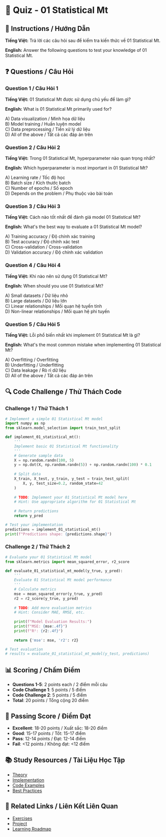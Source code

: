 # 🧠 Quiz - 01 Statistical Mt

## 📝 Instructions / Hướng Dẫn

**Tiếng Việt:** Trả lời các câu hỏi sau để kiểm tra kiến thức về 01 Statistical Mt.

**English:** Answer the following questions to test your knowledge of 01 Statistical Mt.

## ❓ Questions / Câu Hỏi

### Question 1 / Câu Hỏi 1
**Tiếng Việt:** 01 Statistical Mt được sử dụng chủ yếu để làm gì?

**English:** What is 01 Statistical Mt primarily used for?

A) Data visualization / Minh họa dữ liệu  
B) Model training / Huấn luyện model  
C) Data preprocessing / Tiền xử lý dữ liệu  
D) All of the above / Tất cả các đáp án trên

### Question 2 / Câu Hỏi 2
**Tiếng Việt:** Trong 01 Statistical Mt, hyperparameter nào quan trọng nhất?

**English:** Which hyperparameter is most important in 01 Statistical Mt?

A) Learning rate / Tốc độ học  
B) Batch size / Kích thước batch  
C) Number of epochs / Số epoch  
D) Depends on the problem / Phụ thuộc vào bài toán

### Question 3 / Câu Hỏi 3
**Tiếng Việt:** Cách nào tốt nhất để đánh giá model 01 Statistical Mt?

**English:** What's the best way to evaluate a 01 Statistical Mt model?

A) Training accuracy / Độ chính xác training  
B) Test accuracy / Độ chính xác test  
C) Cross-validation / Cross-validation  
D) Validation accuracy / Độ chính xác validation

### Question 4 / Câu Hỏi 4
**Tiếng Việt:** Khi nào nên sử dụng 01 Statistical Mt?

**English:** When should you use 01 Statistical Mt?

A) Small datasets / Dữ liệu nhỏ  
B) Large datasets / Dữ liệu lớn  
C) Linear relationships / Mối quan hệ tuyến tính  
D) Non-linear relationships / Mối quan hệ phi tuyến

### Question 5 / Câu Hỏi 5
**Tiếng Việt:** Lỗi phổ biến nhất khi implement 01 Statistical Mt là gì?

**English:** What's the most common mistake when implementing 01 Statistical Mt?

A) Overfitting / Overfitting  
B) Underfitting / Underfitting  
C) Data leakage / Rò rỉ dữ liệu  
D) All of the above / Tất cả các đáp án trên

## 🔍 Code Challenge / Thử Thách Code

### Challenge 1 / Thử Thách 1
```python
# Implement a simple 01 Statistical Mt model
import numpy as np
from sklearn.model_selection import train_test_split

def implement_01_statistical_mt():
    '''
    Implement basic 01 Statistical Mt functionality
    '''
    # Generate sample data
    X = np.random.randn(100, 5)
    y = np.dot(X, np.random.randn(5)) + np.random.randn(100) * 0.1
    
    # Split data
    X_train, X_test, y_train, y_test = train_test_split(
        X, y, test_size=0.2, random_state=42
    )
    
    # TODO: Implement your 01 Statistical Mt model here
    # Hint: Use appropriate algorithm for 01 Statistical Mt
    
    # Return predictions
    return y_pred

# Test your implementation
predictions = implement_01_statistical_mt()
print(f"Predictions shape: {predictions.shape}")
```

### Challenge 2 / Thử Thách 2
```python
# Evaluate your 01 Statistical Mt model
from sklearn.metrics import mean_squared_error, r2_score

def evaluate_01_statistical_mt_model(y_true, y_pred):
    '''
    Evaluate 01 Statistical Mt model performance
    '''
    # Calculate metrics
    mse = mean_squared_error(y_true, y_pred)
    r2 = r2_score(y_true, y_pred)
    
    # TODO: Add more evaluation metrics
    # Hint: Consider MAE, RMSE, etc.
    
    print(f"Model Evaluation Results:")
    print(f"MSE: {mse:.4f}")
    print(f"R²: {r2:.4f}")
    
    return {'mse': mse, 'r2': r2}

# Test evaluation
# results = evaluate_01_statistical_mt_model(y_test, predictions)
```

## 📊 Scoring / Chấm Điểm

- **Questions 1-5**: 2 points each / 2 điểm mỗi câu
- **Code Challenge 1**: 5 points / 5 điểm
- **Code Challenge 2**: 5 points / 5 điểm
- **Total**: 20 points / Tổng cộng 20 điểm

## 🎯 Passing Score / Điểm Đạt

- **Excellent**: 18-20 points / Xuất sắc: 18-20 điểm
- **Good**: 15-17 points / Tốt: 15-17 điểm  
- **Pass**: 12-14 points / Đạt: 12-14 điểm
- **Fail**: <12 points / Không đạt: <12 điểm

## 📚 Study Resources / Tài Liệu Học Tập

- [Theory](./THEORY_01_statistical_mt.md)
- [Implementation](./IMPLEMENTATION_01_statistical_mt.md)
- [Code Examples](./CODE_EXAMPLES_01_statistical_mt.md)
- [Best Practices](./BEST_PRACTICES_01_statistical_mt.md)

## 🔗 Related Links / Liên Kết Liên Quan

- [Exercises](./EXERCISES_01_statistical_mt.md)
- [Project](./PROJECT_01_statistical_mt.md)
- [Learning Roadmap](./LEARNING_ROADMAP_01_statistical_mt.md)
